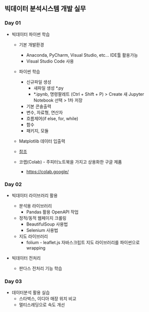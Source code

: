 ## 빅데이터 분석시스템 개발 실무

### Day 01
- 빅데이터 파이썬 학습
    - 기본 개발환경
        - Anaconda, PyCharm, Visual Studio, etc... IDE툴 활용가능
        - Visual Studio Code 사용
    - 파이썬 학습
        - 신규파일 생성
            - 새파일 생성 *.py
            - *.ipynb, 명령팔레트 (Ctrl + Shift + P) > Create 새 Jupyter Notebook 선택 > 1차 저장
        - 기본 콘솔출력
        - 변수, 자료형, 연산자
        - 흐름제어(if else, for, while)
        - 함수
        - 패키지, 모듈
    - Matplotlib 데이터 입출력
    - [참조](https://youneedawiki.com/app/page/1wj2NxUqCgWYBlHSk0U1_q2EYDnFX6LwO?p=1wsnKDXabPNexd77rGhjdBLAgdFtMhF5s)

    - 코랩(Colab) - 주피터노트북을 가지고 상용화한 구글 제품
        - https://colab.google/

### Day 02
- 빅데이터 라이브러리 활용
    - 분석용 라이브러리        
        - Pandas 활용 OpenAPI 작업
    - 정적/동적 웹페이지 크롤링
        - BeautifulSoup 사용법        
        - Selenium 사용법
    - 지도 라이브러리
        - folium - leaflet.js 자바스크립트 지도 라이브러리를 파이썬으로 wrapping
    
- 빅데이터 전처리
    - 판다스 전처리 기능 학습

### Day 03
- 데이터분석 활용 실습
    - 스타벅스, 이디아 매장 위치 비교
    - 멀티스레딩으로 속도 개선